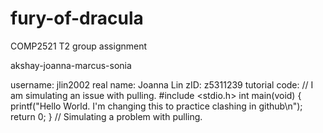 # fury-of-dracula
COMP2521 T2 group assignment

akshay-joanna-marcus-sonia

username: jlin2002
real name: Joanna Lin
zID: z5311239
tutorial code:
  // I am simulating an issue with pulling.
  #include <stdio.h>
  int main(void) {
      printf("Hello World. I'm changing this to practice clashing in github\n");
      return 0;
  }
  // Simulating a problem with pulling.
